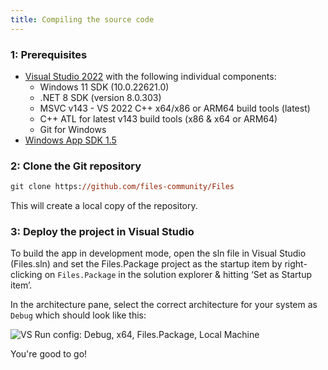 ```yaml
---
title: Compiling the source code
---
```


### 1: Prerequisites

- [Visual Studio 2022](https://visualstudio.microsoft.com/vs/) with the following individual components:
  - Windows 11 SDK (10.0.22621.0)
  - .NET 8 SDK (version 8.0.303)
  - MSVC v143 - VS 2022 C++ x64/x86 or ARM64 build tools (latest)
  - C++ ATL for latest v143 build tools (x86 & x64 or ARM64)
  - Git for Windows
- [Windows App SDK 1.5](https://learn.microsoft.com/windows/apps/windows-app-sdk/downloads#current-releases)

### 2: Clone the Git repository

```ps
git clone https://github.com/files-community/Files
```

This will create a local copy of the repository.

### 3: Deploy the project in Visual Studio

To build the app in development mode, open the sln file in Visual Studio (Files.sln) and set the Files.Package project as the startup item by right-clicking on `Files.Package` in the solution explorer & hitting ‘Set as Startup item’.

In the architecture pane, select the correct architecture for your system as `Debug` which should look like this:

![VS Run config: Debug, x64, Files.Package, Local Machine](/docs-resources/vs-architecture-config.png)

You're good to go!
